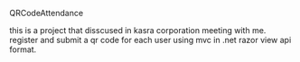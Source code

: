 QRCodeAttendance

this is a project that disscused in kasra corporation meeting with me. register and submit a qr code for each user using mvc in .net razor view api format.
